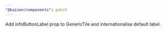 ```yaml
---
"@kaizen/components": patch
---
```


Add infoButtonLabel prop to GenericTile and internationalise default label.
